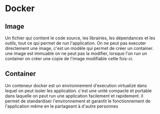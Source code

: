 # Docker

## Image

Un fichier qui contient le code source, les librairies, les dépendances et les outils, tout ce qui permet de run l'application. On ne peut pas executer directement une image, c'est un modèle qui permet de créer un container. une image est immuable on ne peut pas la modifier, lorsque l'on run un container on créer une copie de l'image modifiable cette fois-ci.

## Container

Un conteneur docker est un environnement d'execution virtualizé dans lequel on peut isoler les application. c'est une unité compacte et portable dans laquelle on peut run une application facilement et rapidement. il permet de standardiser l'environnement et garantit le fonctionnement de l'application même en le partageant à d'autre personnes